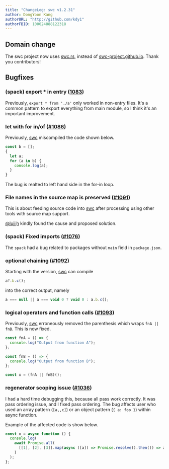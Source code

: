 ```yaml
---
title: "ChangeLog: swc v1.2.31"
author: DongYoon Kang
authorURL: "http://github.com/kdy1"
authorFBID: 100024888122318
---
```


## Domain change

The swc project now uses [swc.rs](https://swc.rs), instead of [swc-project.github.io](https://swc.rs).
Thank you contributors!

## Bugfixes

### (spack) export \* in entry ([1083](https://github.com/swc-project/swc/pull/1083))

Previously, `export * from './a'` only worked in non-entry files.
It's a common pattern to export everything from main module, so I think it's an important improvement.

### let with for in/of ([#1086](https://github.com/swc-project/swc/issues/1086))

Previously, [swc][] miscompiled the code shown below.

```js
const b = [];
{
  let a;
  for (a in b) {
    console.log(a);
  }
}
```

The bug is realted to left hand side in the for-in loop.

### File names in the source map is preserved ([#1091](https://github.com/swc-project/swc/issues/1091))

This is about feeding source code into [swc][] after processing using other tools with source map support.

[@lujjjh](https://github.com/lujjjh) kindly found the cause and proposed solution.

### (spack) Fixed imports ([#1076](https://github.com/swc-project/swc/issues/1076))

The `spack` had a bug related to packages without `main` field in `package.json`.

### optional chaining ([#1092](https://github.com/swc-project/swc/issues/1092))

Starting with the version, [swc][] can compile

```js
a?.b.c();
```

into the correct output, namely

```js
a === null || a === void 0 ? void 0 : a.b.c();
```

### logical operators and function calls ([#1093](https://github.com/swc-project/swc/issues/1093))

Previously, [swc][] erroneously removed the parenthesis which wraps `fnA || fnB`. This is now fixed.

```js
const fnA = () => {
  console.log("Output from function A");
};

const fnB = () => {
  console.log("Output from function B");
};

const x = (fnA || fnB)();
```

### regenerator scoping issue ([#1036](https://github.com/swc-project/swc/issues/1036))

I had a hard time debugging this, because all pass work correctly. It was pass ordering issue, and I fixed pass ordering. The bug affects user who used an array pattern (`[a,,c]`) or an object pattern (`{ a: foo }`) within async function.

Example of the affected code is show below.

```js
const x = async function () {
  console.log(
    await Promise.all(
      [[1], [2], [3]].map(async ([a]) => Promise.resolve().then(() => a * 2))
    )
  );
};
```

[swc]: https://swc.rs

```

```
